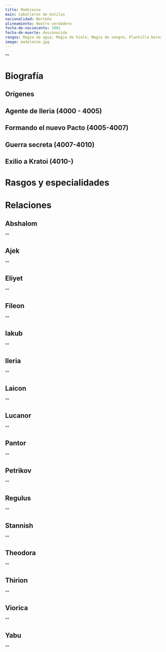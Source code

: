 ```yaml
---
title: Madeleine
main: Caballeros de Ustilus
nacionalidad: Norteña
alineamiento: Neutro verdadero
fecha-de-nacimiento: 3981
fecha-de-muerte: desconocida
rangos: Magia de agua, Magia de hielo, Magia de sangre, Plantilla boreal, Influenciar
image: madeleine.jpg
---
```


""

# Biografía

## Orígenes



## Agente de Ileria (4000 - 4005)



## Formando el nuevo Pacto (4005-4007)



## Guerra secreta (4007-4010)



## Exilio a Kratoi (4010-)



# Rasgos y especialidades



# Relaciones

## Abshalom

""

## Ajek

""

## Eliyet

""

## Fileon

""

## Iakub

""

## Ileria

""

## Laicon

""

## Lucanor

""

## Pantor

""

## Petrikov

""

## Regulus

""

## Stannish

""

## Theodora

""

## Thirion

""

## Viorica

""

## Yabu

""









